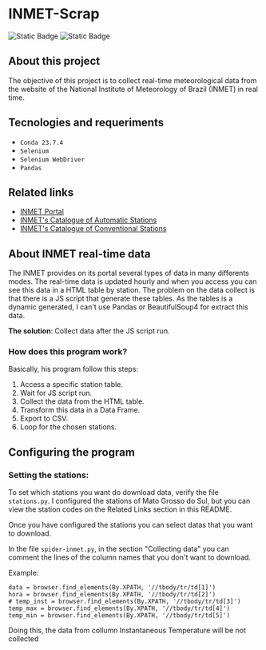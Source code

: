 # INMET-Scrap
![Static Badge](https://img.shields.io/badge/LICENSE-MIT-blue) ![Static Badge](https://img.shields.io/badge/Status-In%20development-yellow)

## About this project
The objective of this project is to collect real-time meteorological data from the website of the National Institute of Meteorology of Brazil (INMET) in real time.

## Tecnologies and requeriments
* `Conda 23.7.4`
* `Selenium`
* `Selenium WebDriver`
* `Pandas`

## Related links

* [INMET Portal](https://portal.inmet.gov.br/)
* [INMET's Catalogue of Automatic Stations](https://portal.inmet.gov.br/paginas/catalogoaut)
* [INMET's Catalogue of Conventional Stations](https://portal.inmet.gov.br/paginas/catalogoman)

## About INMET real-time data
The INMET provides on its portal several types of data in many differents modes. The real-time data is updated hourly and when you access you can see this data in a HTML table by station.
The problem on the data collect is that there is a JS script that generate these tables.
As the tables is a dynamic generated, I can't use Pandas or BeautifulSoup4 for extract this data.

**The solution**: Collect data after the JS script run.

### How does this program work?
Basically, his program follow this steps:
1. Access a specific station table.
2. Wait for JS script run.
3. Collect the data from the HTML table.
4. Transform this data in a Data Frame.
5. Export to CSV.
6. Loop for the chosen stations.

## Configuring the program
### Setting the stations:
To set which stations you want do download data, verify the file `stations.py`.
I configured the stations of Mato Grosso do Sul, but you can view the station codes on the Related Links section in this README.

Once you have configured the stations you can select datas that you want to download.

In the file `spider-inmet.py`, in the section "Collecting data" you can comment the lines of the column names that you don't want to download.

Example: 
```
data = browser.find_elements(By.XPATH, '//tbody/tr/td[1]')
hora = browser.find_elements(By.XPATH, '//tbody/tr/td[2]')
# temp_inst = browser.find_elements(By.XPATH, '//tbody/tr/td[3]')
temp_max = browser.find_elements(By.XPATH, '//tbody/tr/td[4]')
temp_min = browser.find_elements(By.XPATH, '//tbody/tr/td[5]')
```
Doing this, the data from collumn Instantaneous Temperature will be not collected



